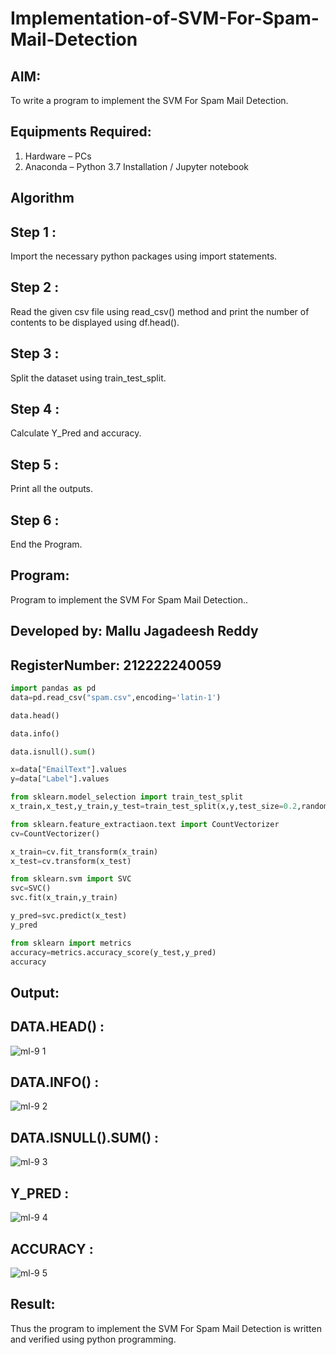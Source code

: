 # Implementation-of-SVM-For-Spam-Mail-Detection

## AIM:
To write a program to implement the SVM For Spam Mail Detection.

## Equipments Required:
1. Hardware – PCs
2. Anaconda – Python 3.7 Installation / Jupyter notebook

## Algorithm
## Step 1 :
Import the necessary python packages using import statements.

## Step 2 :
Read the given csv file using read_csv() method and print the number of contents to be displayed using df.head().

## Step 3 :
Split the dataset using train_test_split.

## Step 4 :
Calculate Y_Pred and accuracy.

## Step 5 :
Print all the outputs.

## Step 6 :
End the Program.

## Program:
Program to implement the SVM For Spam Mail Detection..
## Developed by: Mallu Jagadeesh Reddy
## RegisterNumber: 212222240059 

```python
import pandas as pd
data=pd.read_csv("spam.csv",encoding='latin-1')

data.head()

data.info()

data.isnull().sum()

x=data["EmailText"].values
y=data["Label"].values

from sklearn.model_selection import train_test_split
x_train,x_test,y_train,y_test=train_test_split(x,y,test_size=0.2,random_state=0)

from sklearn.feature_extractiaon.text import CountVectorizer
cv=CountVectorizer()

x_train=cv.fit_transform(x_train)
x_test=cv.transform(x_test)

from sklearn.svm import SVC
svc=SVC()
svc.fit(x_train,y_train)

y_pred=svc.predict(x_test)
y_pred

from sklearn import metrics
accuracy=metrics.accuracy_score(y_test,y_pred)
accuracy
```



## Output:
## DATA.HEAD() :

![ml-9 1](https://github.com/jagadeeshreddy561/Implementation-of-SVM-For-Spam-Mail-Detection/assets/120623104/57a7de43-13ee-4f3a-bb26-067bc84d2cbf)


## DATA.INFO() :


![ml-9 2](https://github.com/jagadeeshreddy561/Implementation-of-SVM-For-Spam-Mail-Detection/assets/120623104/0d4bf0f6-316b-4aa3-962d-6e6a96c7f484)


## DATA.ISNULL().SUM() :


![ml-9 3](https://github.com/jagadeeshreddy561/Implementation-of-SVM-For-Spam-Mail-Detection/assets/120623104/52d49705-8cfc-466f-aa36-0956e1377aca)


## Y_PRED :

![ml-9 4](https://github.com/jagadeeshreddy561/Implementation-of-SVM-For-Spam-Mail-Detection/assets/120623104/43d12187-df10-440c-9834-372efe50f9ef)


## ACCURACY :

![ml-9 5](https://github.com/jagadeeshreddy561/Implementation-of-SVM-For-Spam-Mail-Detection/assets/120623104/60b6de18-8e8d-4a40-9255-4ab98b87faa0)


## Result:
Thus the program to implement the SVM For Spam Mail Detection is written and verified using python programming.

